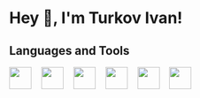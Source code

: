 # Hey 👋, I'm Turkov Ivan!

## Languages and Tools

<div>
  <img height="40" src="https://cdn.jsdelivr.net/gh/devicons/devicon@latest/icons/javascript/javascript-original.svg" />
  <img width="10" />
  <img height="40" src="https://cdn.jsdelivr.net/gh/devicons/devicon@latest/icons/html5/html5-original.svg" />
  <img width="10" />
  <img height="40" src="https://cdn.jsdelivr.net/gh/devicons/devicon@latest/icons/css3/css3-original.svg" />
  <img width="10" />
  <img height="40" src="https://cdn.jsdelivr.net/gh/devicons/devicon@latest/icons/sass/sass-original.svg" />
  <img width="10" />
  <img height="40" src="https://cdn.jsdelivr.net/gh/devicons/devicon@latest/icons/git/git-original.svg" />
  <img width="10" />
  <img height="40" src="https://cdn.jsdelivr.net/gh/devicons/devicon@latest/icons/github/github-original.svg" />
</div>
